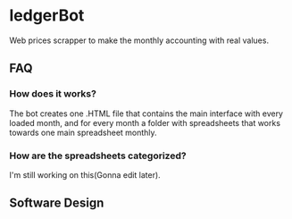 # ledgerBot
Web prices scrapper to make the monthly accounting with real values.

## FAQ

###   How does it works?

The bot creates one .HTML file that contains the main interface with every loaded month, and for every month a folder with spreadsheets that works towards one main spreadsheet monthly.

###   How are the spreadsheets categorized?

I'm still working on this(Gonna edit later).

## Software Design
